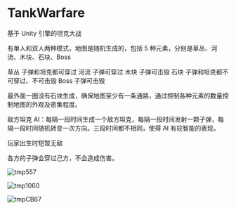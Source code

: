 # TankWarfare
基于 Unity 引擎的坦克大战

有单人和双人两种模式，地图是随机生成的，包括 5 种元素，分别是草丛、河流、木块、石块、Boss

草丛  子弹和坦克都可穿过
河流  子弹可穿过
木块  子弹可击毁
石块  子弹和坦克都不可穿过、不可击毁
Boss  子弹可击毁

最外面一圈没有石块生成，确保地图至少有一条通路，通过控制各种元素的数量控制地图的外观及密集程度。

敌方坦克 AI：每隔一段时间生成一个敌方坦克，每隔一段时间发射一颗子弹，每隔一段时间随机转变一次方向。三段时间都不相同，使得 AI 有较智能的表现。

玩家出生时短暂无敌

各方的子弹会穿过己方，不会造成伤害。


![tmp557](https://user-images.githubusercontent.com/88976609/195773152-e09e7fed-df3d-414f-84ad-87c647452e93.png)


![tmp1060](https://user-images.githubusercontent.com/88976609/195773163-9a9e197c-89ab-448f-9067-1ceac0178b78.png)


![tmpCB67](https://user-images.githubusercontent.com/88976609/195773178-953d2260-163e-4992-a8cc-8ecf21dce51a.png)
